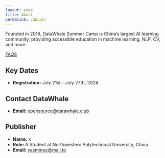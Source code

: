 ```yaml
---
layout: page
title: About
permalink: /about/
---
```

Founded in 2018, DataWhale Summer Camp is China’s largest AI learning community, providing accessible education in machine learning, NLP, CV, and more.
  
[FAQS](https://jesse1337dev.github.io/FAQs/)

## Key Dates

- **Registration:** July 21st - July 27th, 2024



## Contact DataWhale

- **Email:** [opensource@datawhale.club](mailto:opensource@datawhale.club)






## Publisher

- **Name:** x
- **Role:** A Student at Northwestern Polytechnical University, China
- **Email:** [yasminee@mail.to](mailto:jessahcollabs1@gmail.com)
